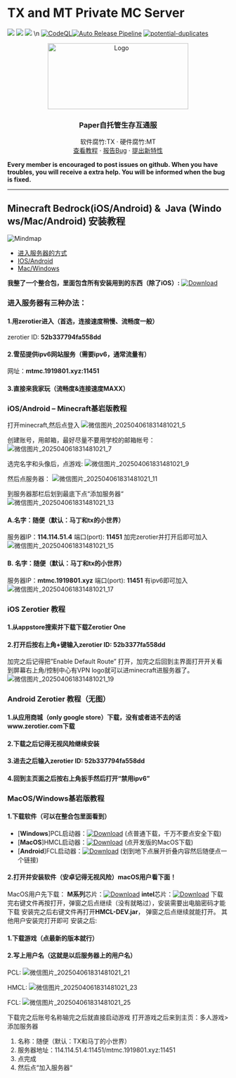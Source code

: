 # TX and MT Private MC Server 
![](https://img.shields.io/badge/Minecraft-1.20.4-blue?style=flat) ![](https://img.shields.io/github/v/release/txyyddss/txmcsv) ![](https://img.shields.io/github/issues/txyyddss/txmcsv)
\n
[![CodeQL](https://github.com/txyyddss/txmcsv/actions/workflows/github-code-scanning/codeql/badge.svg)](https://github.com/txyyddss/txmcsv/actions/workflows/github-code-scanning/codeql)[![Auto Release Pipeline](https://github.com/txyyddss/txmcsv/actions/workflows/release.yml/badge.svg)](https://github.com/txyyddss/txmcsv/actions/workflows/release.yml) [![potential-duplicates](https://github.com/txyyddss/txmcsv/actions/workflows/checkissue.yml/badge.svg)](https://github.com/txyyddss/txmcsv/actions/workflows/checkissue.yml) 
<br />

<p align="center">
  <a href="https://github.com/txyyddss/txmcsv">
    <img src="https://github.com/user-attachments/assets/9f96a1e4-6709-423d-b13c-f66adf37d385" alt="Logo" width="320" height="150">
  </a>
  <h3 align="center">Paper自托管生存互通服</h3>
  <p align="center">
    软件腐竹:TX · 硬件腐竹:MT
    <br />
    <a href="https://github.com/txyyddss/txmcsv?tab=readme-ov-file#minecraftbedrockiosandroidjavawindowsmacandroid%E5%AE%89%E8%A3%85%E6%95%99%E7%A8%8B">查看教程</a>
    ·
    <a href="https://github.com/txyyddss/txmcsv/issues">报告Bug</a>
    ·
    <a href="https://github.com/txyyddss/txmcsv/issues">提出新特性</a>
  </p>

</p>

**Every member is encouraged to post issues on github. When you have troubles, you will receive a extra help. You will be informed when the bug is fixed.**
***
## Minecraft Bedrock(iOS/Android) &  Java (Windows/Mac/Android) 安装教程
![Mindmap](https://github.com/user-attachments/assets/9a59c192-acad-424e-b7cf-038fb5397437)

- [进入服务器的方式](#进入服务器有三种办法)
- [IOS/Android](#iosandroidminecraft基岩版教程)
- [Mac/Windows](#macoswindows基岩版教程)

**我整了一个整合包，里面包含所有安装用到的东西（除了iOS）:**
[![Download](https://img.shields.io/badge/Download_-red?style=plastic "Download")](https://3q20k3-my.sharepoint.com/personal/tx_1919801_xyz/_layouts/52/download.aspx?share=EbbCfCjRm9xAq6OLtV33VsoBPiMC21SyY1QcW-2PIl1QmQ)

### 进入服务器有三种办法：
#### 1.用zerotier进入（首选，连接速度稍慢、流畅度一般）
zerotier ID: **52b337794fa558dd**
#### 2.雪茄提供ipv6网站服务（需要ipv6，通常流量有）
网址：**mtmc.1919801.xyz:11451**
#### 3.直接来我家玩（流畅度&连接速度MAXX）

### iOS/Android – Minecraft基岩版教程
打开minecraft,然后点登入
![微信图片_202504061831481021_5](https://github.com/user-attachments/assets/350c1fa4-79ce-498c-b97d-0175a1d17219)


创建账号，用邮箱，最好尽量不要用学校的邮箱帐号： 
![微信图片_202504061831481021_7](https://github.com/user-attachments/assets/150c2598-bbf4-4b94-b9da-4e8bcdf2e3a4)


选完名字和头像后，点游戏:
![微信图片_202504061831481021_9](https://github.com/user-attachments/assets/300f1b3e-086b-4f3b-9402-f36713d276c3)

然后点服务器：
![微信图片_202504061831481021_11](https://github.com/user-attachments/assets/9bf98dc6-7f9b-4242-a4b8-1bc9e2fee1dc)

到服务器那栏后划到最底下点“添加服务器“
![微信图片_202504061831481021_13](https://github.com/user-attachments/assets/066ebd6e-6d33-4f71-879e-ccdf5a9ba203)

#### A.名字：随便（默认：马丁和tx的小世界）
服务器IP：**114.114.51.4**
端口(port): **11451**
加完zerotier并打开后即可加入
![微信图片_202504061831481021_15](https://github.com/user-attachments/assets/a46fb0a5-ce54-4a94-9da0-35433d2c45c4)

#### B. 名字：随便（默认：马丁和tx的小世界）
服务器IP：**mtmc.1919801.xyz**
端口(port): **11451**
有ipv6即可加入
![微信图片_202504061831481021_17](https://github.com/user-attachments/assets/7d698db5-acfd-4fa8-86b8-3533cf2b0971)


### iOS Zerotier 教程
#### 1.从appstore搜索并下载下载Zerotier One
#### 2.打开后按右上角+键输入zerotier ID: 52b3377fa558dd
加完之后记得把”Enable Default Route” 打开，加完之后回到主界面打开开关看到屏幕右上角/控制中心有VPN logo就可以进minecraft进服务器了。
![微信图片_202504061831481021_19](https://github.com/user-attachments/assets/4de3292f-9b37-406e-9f8b-d0cc4edf9dc7)


### Android Zerotier 教程（无图）
#### 1.从应用商城（only google store）下载，没有或者进不去的话www.zerotier.com下载
#### 2.下载之后记得无视风险继续安装
#### 3.进去之后输入zerotier ID: 52b337794fa558dd
#### 4.回到主页面之后按右上角扳手然后打开“禁用ipv6”

### MacOS/Windows基岩版教程
#### 1.下载软件（可以在整合包里面看到）
- [**Windows**]PCL启动器：[![Download](https://img.shields.io/badge/Download_-red?style=plastic "Download")](https://soft.3dmgame.com/down/323048.html) (点普通下载，千万不要点安全下载)
- [**MacOS**]HMCL启动器：[![Download](https://img.shields.io/badge/Download_-red?style=plastic "Download")](https://hmcl.huangyuhui.net/download/) (点开发版的MacOS下载)
- [**Android**]FCL启动器：[![Download](https://img.shields.io/badge/Download_-red?style=plastic "Download")](https://klpbbs.com/thread-147627-1-1.html) (划到地下点展开折叠内容然后随便点一个链接)
#### 2.打开并安装软件（安卓记得无视风险）macOS用户看下面！
MacOS用户先下载：
**M系列**芯片：[![Download](https://img.shields.io/badge/Download_-red?style=plastic "Download")](https://download.oracle.com/java/17/archive/jdk-17.0.12_macos-aarch64_bin.dmg)
**intel**芯片：[![Download](https://img.shields.io/badge/Download_-red?style=plastic "Download")](https://download.oracle.com/java/17/archive/jdk-17.0.12_macos-x64_bin.dmg)
下载完右键文件再按打开，弹窗之后点继续（没有就略过），安装需要出电脑密码才能下载
安装完之后右键文件再打开**HMCL-DEV.jar**， 弹窗之后点继续就能打开。
其他用户安装完打开即可
安装之后:
#### 1.下载游戏（点最新的版本就行）
#### 2.写上用户名（这就是以后服务器上的用户名）
PCL:
 ![微信图片_202504061831481021_21](https://github.com/user-attachments/assets/c6d1e19c-5c8d-4378-8974-75090991ec27)

HMCL:
![微信图片_202504061831481021_23](https://github.com/user-attachments/assets/3e1a48e6-b8b7-4a8a-b8c9-24b6ee9218f4)

FCL:
![微信图片_202504061831481021_25](https://github.com/user-attachments/assets/36f69aea-6d16-4bbb-be7b-e29616135cc3)


下载完之后账号名称输完之后就直接启动游戏
打开游戏之后来到主页：多人游戏>添加服务器
1. 名称：随便（默认：TX和马丁的小世界）
2. 服务器地址：114.114.51.4:11451/mtmc.1919801.xyz:11451
3. 点完成
4. 然后点“加入服务器“


